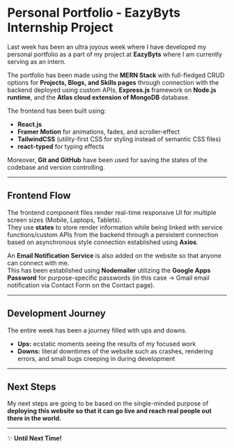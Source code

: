 # Personal Portfolio - EazyByts Internship Project

Last week has been an ultra joyous week where I have developed my personal portfolio as a part of my project at **EazyByts** where I am currently serving as an intern.  

The portfolio has been made using the **MERN Stack** with full-fledged CRUD options for **Projects, Blogs, and Skills pages** through connection with the backend deployed using custom APIs, **Express.js** framework on **Node.js runtime**, and the **Atlas cloud extension of MongoDB** database.  

The frontend has been built using:
- **React.js**
- **Framer Motion** for animations, fades, and scroller-effect
- **TailwindCSS** (utility-first CSS for styling instead of semantic CSS files)
- **react-typed** for typing effects  

Moreover, **Git and GitHub** have been used for saving the states of the codebase and version controlling.  

---

## Frontend Flow
The frontend component files render real-time responsive UI for multiple screen sizes (Mobile, Laptops, Tablets).  
They use **states** to store render information while being linked with service functions/custom APIs from the backend through a persistent connection based on asynchronous style connection established using **Axios**.  

An **Email Notification Service** is also added on the website so that anyone can connect with me.  
This has been established using **Nodemailer** utilizing the **Google Apps Password** for purpose-specific passwords (in this case → Gmail email notification via Contact Form on the Contact page).  

---

## Development Journey
The entire week has been a journey filled with ups and downs.  
- **Ups:** ecstatic moments seeing the results of my focused work  
- **Downs:** literal downtimes of the website such as crashes, rendering errors, and small bugs creeping in during development  

---

## Next Steps
My next steps are going to be based on the single-minded purpose of **deploying this website so that it can go live and reach real people out there in the world.**  

---

✨ **Until Next Time!**
